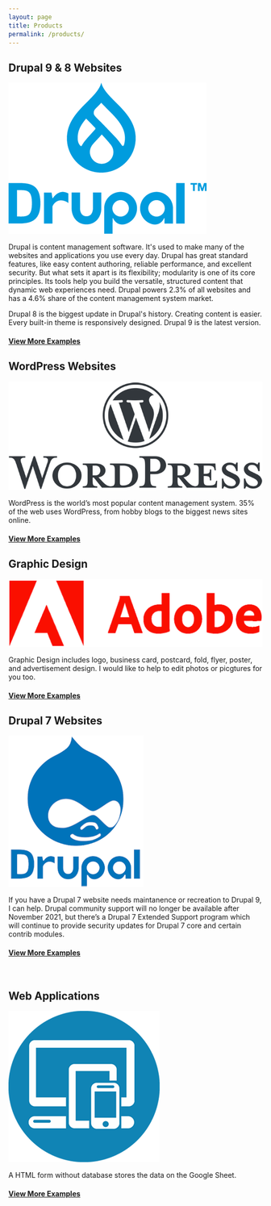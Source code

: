 ```yaml
---
layout: page
title: Products
permalink: /products/
---
```


<div class="gridlayoutsecond">
   <div class="container-fluid">
      <div class="row"> 
         <div class="col-md-6 col-lg-6" id="products11">
            <h2>Drupal 9 & 8 Websites</h2>
            <p><a href="https://www.drupal.org/" target="_blank"><img src="/images/LogoDrupal9.png" alt="Logo"></a></p>  
            <p>Drupal is content management software. It's used to make many of the websites and applications you use every day. Drupal has great standard features, like easy content authoring, reliable performance, and excellent security. But what sets it apart is its flexibility; modularity is one of its core principles. Its tools help you build the versatile, structured content that dynamic web experiences need. Drupal powers 2.3% of all websites and has a 4.6% share of the content management system market.</p>
            <p>Drupal 8 is the biggest update in Drupal's history. Creating content is easier. Every built-in theme is responsively designed. Drupal 9 is the latest version.</p>
            <h4><a href="/drupal-9-8-website-examples">View More Examples</a></h4>
         </div>
         <div class="col-md-6 col-lg-6" id="products12">
            <h2>WordPress Websites</h2>
            <p><a href="https://www.wordpress.org/" target="_blank"><img src="/images/LogoWordPress.png" alt="Logo"></a></p>  
            <p>WordPress is the world’s most popular content management system. 35% of the web uses WordPress, from hobby blogs to the biggest news sites online.</p>
            <h4><a href="//wordPress-website-examples">View More Examples</a></h4>
         </div>       
      </div>
   </div>
</div>

<div class="gridlayoutsecond">
   <div class="container-fluid">
      <div class="row"> 
         <div class="col-md-6 col-lg-6" id="products12">
            <h2>Graphic Design</h2>
            <p><a href="https://www.adobe.com/" target="_blank"><img src="/images/LogoAdobe.png" alt="Logo"></a></p>  
            <p>Graphic Design includes logo, business card, postcard, fold, flyer, poster, and advertisement design. I would like to help to edit photos or picgtures for you too. </p>
            <h4><a href="/graphic-design-examples">View More Examples</a></h4>
         </div>
         <div class="col-md-6 col-lg-6" id="products11">
            <h2>Drupal 7 Websites</h2>
            <p><a href="https://www.drupal.org/" target="_blank"><img src="/images/LogoDrupal7.png" alt="Logo"></a></p>  
            <p>If you have a Drupal 7 website needs maintanence or recreation to Drupal 9, I can help. Drupal community support will no longer be available after November 2021, but there’s a Drupal 7 Extended Support program which will continue to provide security updates for Drupal 7 core and certain contrib modules.</p>
            <h4><a href="/drupal-7-website-examples">View More Examples</a></h4>
         </div>       
      </div>
   </div>
</div>

<div class="gridlayoutsecond">
   <div class="container-fluid">
      <div class="row"> 
         <div class="col-md-3 col-lg-3" id="products11">
            <p>&nbsp;</p>
         </div>
         <div class="col-md-6 col-lg-6" id="products11">
            <h2>Web Applications</a></h2>
            <p><img src="/images/LogoWebApp.png" alt="Logo"></p>  
            <p>A HTML form without database stores the data on the Google Sheet.</p>
            <h4><a href="/pcs-music-friends">View More Examples</a></h4>
         </div>       
         <div class="col-md-3 col-lg-3" id="products11">
            <p>&nbsp;</p>
         </div>
      </div>
   </div>
</div>